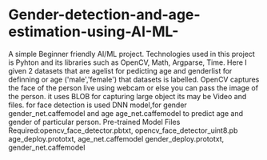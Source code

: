 # Gender-detection-and-age-estimation-using-AI-ML-
A simple Beginner friendly AI/ML project. Technologies used in this project is Pyhton and its libraries such as OpenCV, Math, Argparse, Time.
Here I given 2 datasets that are agelist for pedicting age and genderlist for definning or age ('male','female') that datasets is labelled.
OpenCV captures the face of the person live using webcam or else you can pass the image of the person.
it uses BLOB for capturing large object its may be Video and files. 
for face detection is used DNN model,for gender gender_net.caffemodel and age age_net.caffemodel to predict age and gender of particular person.
Pre-trained Model Files Required:opencv_face_detector.pbtxt, opencv_face_detector_uint8.pb
age_deploy.prototxt, age_net.caffemodel
gender_deploy.prototxt, gender_net.caffemodel
